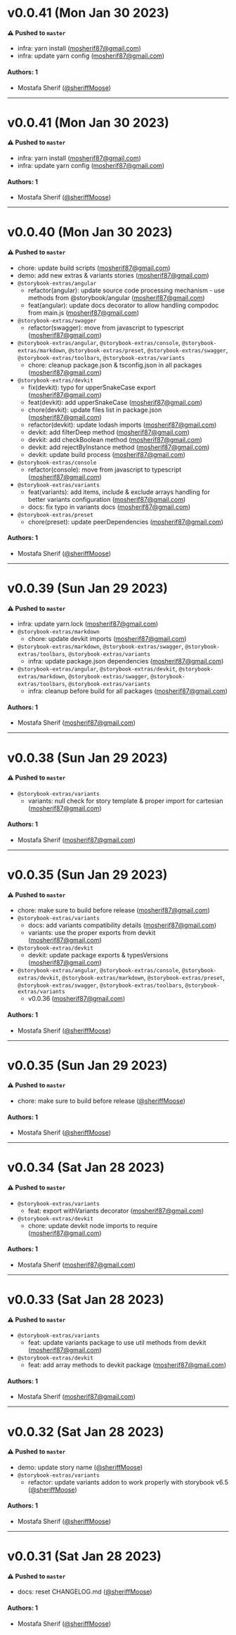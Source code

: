 # v0.0.41 (Mon Jan 30 2023)

#### ⚠️ Pushed to `master`

- infra: yarn install (mosherif87@gmail.com)
- infra: update yarn config (mosherif87@gmail.com)

#### Authors: 1

- Mostafa Sherif ([@sheriffMoose](https://github.com/sheriffMoose))

---

# v0.0.41 (Mon Jan 30 2023)

#### ⚠️ Pushed to `master`

- infra: yarn install (mosherif87@gmail.com)
- infra: update yarn config (mosherif87@gmail.com)

#### Authors: 1

- Mostafa Sherif ([@sheriffMoose](https://github.com/sheriffMoose))

---

# v0.0.40 (Mon Jan 30 2023)

#### ⚠️ Pushed to `master`

- chore: update build scripts (mosherif87@gmail.com)
- demo: add new extras & variants stories (mosherif87@gmail.com)
- `@storybook-extras/angular`
  - refactor(angular): update source code processing mechanism - use methods from @storybook/angular (mosherif87@gmail.com)
  - feat(angular): update docs decorator to allow handling compodoc from main.js (mosherif87@gmail.com)
- `@storybook-extras/swagger`
  - refactor(swagger): move from javascript to typescript (mosherif87@gmail.com)
- `@storybook-extras/angular`, `@storybook-extras/console`, `@storybook-extras/markdown`, `@storybook-extras/preset`, `@storybook-extras/swagger`, `@storybook-extras/toolbars`, `@storybook-extras/variants`
  - chore: cleanup package.json & tsconfig.json in all packages (mosherif87@gmail.com)
- `@storybook-extras/devkit`
  - fix(devkit): typo for upperSnakeCase export (mosherif87@gmail.com)
  - feat(devkit): add upperSnakeCase (mosherif87@gmail.com)
  - chore(devkit): update files list in package.json (mosherif87@gmail.com)
  - refactor(devkit): update lodash imports (mosherif87@gmail.com)
  - devkit: add filterDeep method (mosherif87@gmail.com)
  - devkit: add checkBoolean method (mosherif87@gmail.com)
  - devkit: add rejectByInstance method (mosherif87@gmail.com)
  - devkit: update build process (mosherif87@gmail.com)
- `@storybook-extras/console`
  - refactor(console): move from javascript to typescript (mosherif87@gmail.com)
- `@storybook-extras/variants`
  - feat(variants): add items, include & exclude arrays handling for better variants configuration (mosherif87@gmail.com)
  - docs: fix typo in variants docs (mosherif87@gmail.com)
- `@storybook-extras/preset`
  - chore(preset): update peerDependencies (mosherif87@gmail.com)

#### Authors: 1

- Mostafa Sherif ([@sheriffMoose](https://github.com/sheriffMoose))

---

# v0.0.39 (Sun Jan 29 2023)

#### ⚠️ Pushed to `master`

- infra: update yarn.lock (mosherif87@gmail.com)
- `@storybook-extras/markdown`
  - chore: update devkit imports (mosherif87@gmail.com)
- `@storybook-extras/markdown`, `@storybook-extras/swagger`, `@storybook-extras/toolbars`, `@storybook-extras/variants`
  - infra: update package.json dependencies (mosherif87@gmail.com)
- `@storybook-extras/angular`, `@storybook-extras/devkit`, `@storybook-extras/markdown`, `@storybook-extras/swagger`, `@storybook-extras/toolbars`, `@storybook-extras/variants`
  - infra: cleanup before build for all packages (mosherif87@gmail.com)

#### Authors: 1

- Mostafa Sherif (mosherif87@gmail.com)

---

# v0.0.38 (Sun Jan 29 2023)

#### ⚠️ Pushed to `master`

- `@storybook-extras/variants`
  - variants: null check for story template & proper import for cartesian (mosherif87@gmail.com)

#### Authors: 1

- Mostafa Sherif (mosherif87@gmail.com)

---

# v0.0.35 (Sun Jan 29 2023)

#### ⚠️ Pushed to `master`

- chore: make sure to build before release (mosherif87@gmail.com)
- `@storybook-extras/variants`
  - docs: add variants compatibility details (mosherif87@gmail.com)
  - variants: use the proper exports from devkit (mosherif87@gmail.com)
- `@storybook-extras/devkit`
  - devkit: update package exports & typesVersions (mosherif87@gmail.com)
- `@storybook-extras/angular`, `@storybook-extras/console`, `@storybook-extras/devkit`, `@storybook-extras/markdown`, `@storybook-extras/preset`, `@storybook-extras/swagger`, `@storybook-extras/toolbars`, `@storybook-extras/variants`
  - v0.0.36 (mosherif87@gmail.com)

#### Authors: 1

- Mostafa Sherif ([@sheriffMoose](https://github.com/sheriffMoose))

---

# v0.0.35 (Sun Jan 29 2023)

#### ⚠️ Pushed to `master`

- chore: make sure to build before release ([@sheriffMoose](https://github.com/sheriffMoose))

#### Authors: 1

- Mostafa Sherif ([@sheriffMoose](https://github.com/sheriffMoose))

---

# v0.0.34 (Sat Jan 28 2023)

#### ⚠️ Pushed to `master`

- `@storybook-extras/variants`
  - feat: export withVariants decorator (mosherif87@gmail.com)
- `@storybook-extras/devkit`
  - chore: update devkit node imports to require (mosherif87@gmail.com)

#### Authors: 1

- Mostafa Sherif (mosherif87@gmail.com)

---

# v0.0.33 (Sat Jan 28 2023)

#### ⚠️ Pushed to `master`

- `@storybook-extras/variants`
  - feat: update variants package to use util methods from devkit (mosherif87@gmail.com)
- `@storybook-extras/devkit`
  - feat: add array methods to devkit package (mosherif87@gmail.com)

#### Authors: 1

- Mostafa Sherif (mosherif87@gmail.com)

---

# v0.0.32 (Sat Jan 28 2023)

#### ⚠️ Pushed to `master`

- demo: update story name ([@sheriffMoose](https://github.com/sheriffMoose))
- `@storybook-extras/variants`
  - refactor: update variants addon to work properly with storybook v6.5 ([@sheriffMoose](https://github.com/sheriffMoose))

#### Authors: 1

- Mostafa Sherif ([@sheriffMoose](https://github.com/sheriffMoose))

---

# v0.0.31 (Sat Jan 28 2023)

#### ⚠️ Pushed to `master`

- docs: reset CHANGELOG.md ([@sheriffMoose](https://github.com/sheriffMoose))

#### Authors: 1

- Mostafa Sherif ([@sheriffMoose](https://github.com/sheriffMoose))
